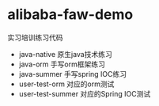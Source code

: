 # alibaba-faw-demo
实习培训练习代码

- java-native  原生java技术练习
- java-orm 手写orm框架练习
- java-summer 手写spring IOC练习
- user-test-orm 对应的orm测试
- user-test-summer 对应的Spring IOC测试
